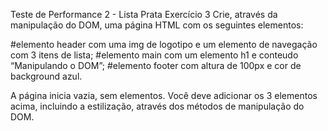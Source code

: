 Teste de Performance 2 - Lista Prata
Exercício 3
Crie, através da manipulação do DOM, uma página HTML com os seguintes elementos:

#elemento header com uma img de logotipo e um elemento de navegação com 3 itens de lista; #elemento main com um elemento h1 e conteudo “Manipulando o DOM”; #elemento footer com altura de 100px e cor de background azul.

A página inicia vazia, sem elementos. Você deve adicionar os 3 elementos acima, incluindo a estilização, através dos métodos de manipulação do DOM.